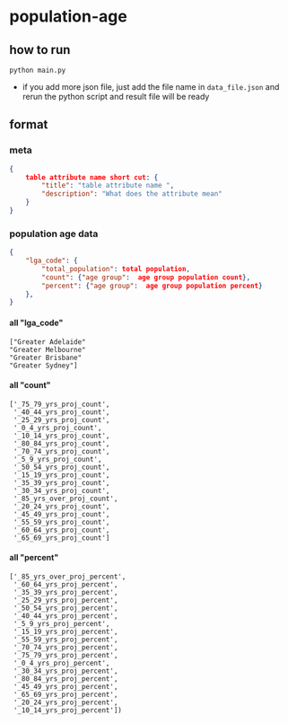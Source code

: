 # population-age

## how to run
```python main.py```
- if you add more json file, just add the file name in ```data_file.json``` and rerun the python script and result file will be ready

## format
### meta
```json
{
    table attribute name short cut: {
        "title": "table attribute name ",
        "description": "What does the attribute mean"
    }
}
```

### population age data
```json
{
    "lga_code": {
        "total_population": total population,
        "count": {"age group":  age group population count}, 
        "percent": {"age group":  age group population percent}
    },
}

```

#### all "lga_code"
```
["Greater Adelaide"
"Greater Melbourne"
"Greater Brisbane"
"Greater Sydney"]
```

#### all "count"
```
['_75_79_yrs_proj_count',
 '_40_44_yrs_proj_count',
 '_25_29_yrs_proj_count',
 '_0_4_yrs_proj_count',
 '_10_14_yrs_proj_count',
 '_80_84_yrs_proj_count',
 '_70_74_yrs_proj_count',
 '_5_9_yrs_proj_count',
 '_50_54_yrs_proj_count',
 '_15_19_yrs_proj_count',
 '_35_39_yrs_proj_count',
 '_30_34_yrs_proj_count',
 '_85_yrs_over_proj_count',
 '_20_24_yrs_proj_count',
 '_45_49_yrs_proj_count',
 '_55_59_yrs_proj_count',
 '_60_64_yrs_proj_count',
 '_65_69_yrs_proj_count']

```

#### all "percent"
```
['_85_yrs_over_proj_percent',
 '_60_64_yrs_proj_percent',
 '_35_39_yrs_proj_percent',
 '_25_29_yrs_proj_percent',
 '_50_54_yrs_proj_percent',
 '_40_44_yrs_proj_percent',
 '_5_9_yrs_proj_percent',
 '_15_19_yrs_proj_percent',
 '_55_59_yrs_proj_percent',
 '_70_74_yrs_proj_percent',
 '_75_79_yrs_proj_percent',
 '_0_4_yrs_proj_percent',
 '_30_34_yrs_proj_percent',
 '_80_84_yrs_proj_percent',
 '_45_49_yrs_proj_percent',
 '_65_69_yrs_proj_percent',
 '_20_24_yrs_proj_percent',
 '_10_14_yrs_proj_percent'])
```
